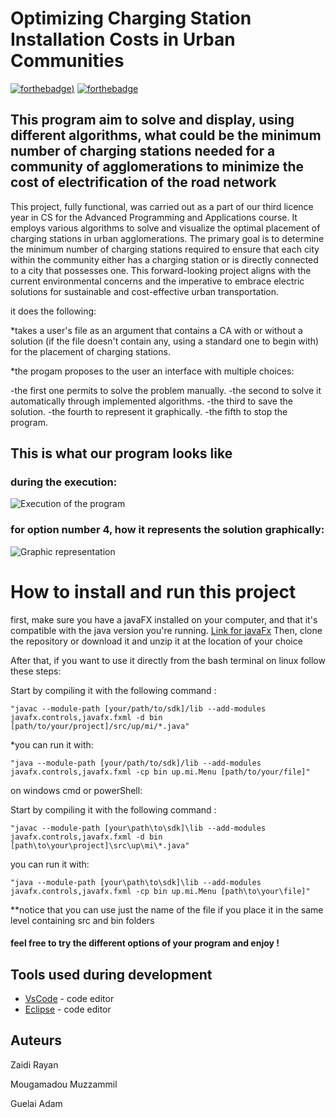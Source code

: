 # Optimizing Charging Station Installation Costs in Urban Communities
[![forthebadge](https://forthebadge.com/images/badges/made-with-java.svg))](http://forthebadge.com)  [![forthebadge](https://forthebadge.com/images/badges/powered-by-coffee.svg)](http://forthebadge.com)

## This program aim to solve and display, using different algorithms, what could be the minimum number of charging stations needed for a community of agglomerations to minimize the cost of electrification of the road network


This project, fully functional, was carried out as a part of our third licence year in CS for the Advanced Programming and Applications course.
It employs various algorithms to solve and visualize the optimal placement of charging stations in urban agglomerations. The primary goal is to determine the minimum number of charging stations required to ensure that each city within the community either has a charging station or is directly connected to a city that possesses one. This forward-looking project aligns with the current environmental concerns and the imperative to embrace electric solutions for sustainable and cost-effective urban transportation.


it does the following:


*takes a user's file as an argument that contains a CA with or without a solution (if the file doesn't contain any, using a standard one to begin with) for the placement of charging stations.


*the progam proposes to the user an interface with multiple choices:


-the first one permits to solve the problem manually.
-the second to solve it automatically through implemented algorithms.
-the third to save the solution.
-the fourth to represent it graphically.
-the fifth to stop the program.


## This is what our program looks like
### during the execution:
![Execution of the program](https://github.com/Muzza1103/PROJET_PAA/tree/main/Projet_PAA/img/bash.png)
### for option number 4, how it represents the solution graphically:
![Graphic representation](https://github.com/Muzza1103/PROJET_PAA/tree/main/Projet_PAA/img/javafx.png)

# How to install and run this project

first, make sure you have a javaFX installed on your computer, and that it's compatible with the java version you're running.
[Link for javaFx](https://gluonhq.com/products/javafx/)
Then, clone the repository or download it and unzip it at the location of your choice

After that, if you want to use it directly from the bash terminal on linux follow these steps:

   Start by compiling it with the following command : 


    "javac --module-path [your/path/to/sdk]/lib --add-modules javafx.controls,javafx.fxml -d bin [path/to/your/project]/src/up/mi/*.java"
    
   *you can run it with: 
    
    "java --module-path [your/path/to/sdk]/lib --add-modules javafx.controls,javafx.fxml -cp bin up.mi.Menu [path/to/your/file]"      

    
   on windows cmd or powerShell:

   Start by compiling it with the following command : 
    
    "javac --module-path [your\path\to\sdk]\lib --add-modules javafx.controls,javafx.fxml -d bin [path\to\your\project]\src\up\mi\*.java"
    
   you can run it with:


    "java --module-path [your\path\to\sdk]\lib --add-modules javafx.controls,javafx.fxml -cp bin up.mi.Menu [path\to\your\file]"


**notice that you can use just the name of the file if you place it in the same level containing src and bin folders

#### feel free to try the different options of your program and enjoy !




## Tools used during development


* [VsCode](https://code.visualstudio.com/) - code editor
* [Eclipse](https://eclipseide.org) - code editor


## Auteurs
Zaidi Rayan

Mougamadou Muzzammil

Guelai Adam





 
